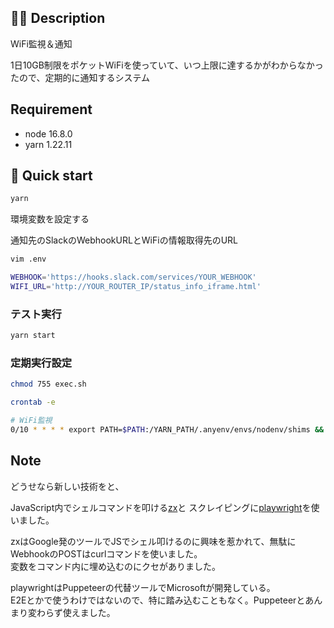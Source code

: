 ## 💁‍♂️ Description

WiFi監視＆通知

1日10GB制限をポケットWiFiを使っていて、いつ上限に達するかがわからなかったので、定期的に通知するシステム


## Requirement

* node 16.8.0
* yarn 1.22.11

## 🚀 Quick start

```bash
yarn
```

環境変数を設定する

通知先のSlackのWebhookURLとWiFiの情報取得先のURL

```bash
vim .env

WEBHOOK='https://hooks.slack.com/services/YOUR_WEBHOOK'
WIFI_URL='http://YOUR_ROUTER_IP/status_info_iframe.html'
```

### テスト実行

```bash
yarn start
```

### 定期実行設定

```bash
chmod 755 exec.sh 
```

```bash
crontab -e

# WiFi監視
0/10 * * * * export PATH=$PATH:/YARN_PATH/.anyenv/envs/nodenv/shims && /YOUR_DIRECTORY/watch-wifi-data/exec.sh 2>/YOUR_DIRECTORY/watch-wifi-data/error.log
```

## Note

どうせなら新しい技術をと、

JavaScript内でシェルコマンドを叩ける[zx](https://github.com/google/zx)と
スクレイピングに[playwright](https://github.com/microsoft/playwright)を使いました。

zxはGoogle発のツールでJSでシェル叩けるのに興味を惹かれて、無駄にWebhookのPOSTはcurlコマンドを使いました。  
変数をコマンド内に埋め込むのにクセがありました。

playwrightはPuppeteerの代替ツールでMicrosoftが開発している。  
E2Eとかで使うわけではないので、特に踏み込むこともなく。Puppeteerとあんまり変わらず使えました。
